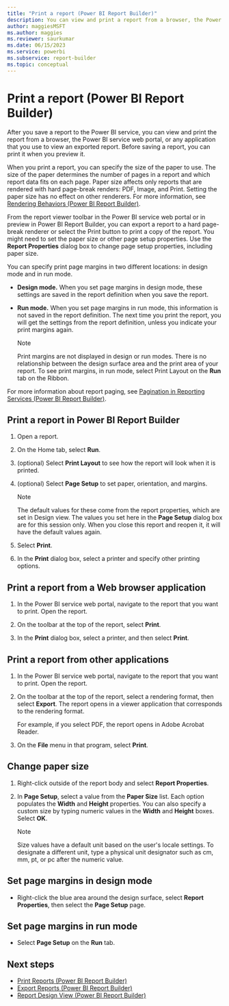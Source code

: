 ```yaml
---
title: "Print a report (Power BI Report Builder)"
description: You can view and print a report from a browser, the Power BI service web portal, or any application that you use to view an exported report.
author: maggiesMSFT
ms.author: maggies
ms.reviewer: saurkumar
ms.date: 06/15/2023
ms.service: powerbi
ms.subservice: report-builder
ms.topic: conceptual
---
```

# Print a report (Power BI Report Builder)

  After you save a report to the Power BI service, you can view and print the report from a browser, the Power BI service web portal, or any application that you use to view an exported report. Before saving a report, you can print it when you preview it.

When you print a report, you can specify the size of the paper to use. The size of the paper determines the number of pages in a report and which report data fits on each page. Paper size affects only reports that are rendered with hard page-break renders: PDF, Image, and Print. Setting the paper size has no effect on other renderers. For more information, see [Rendering Behaviors (Power BI Report Builder)](/sql/reporting-services/report-design/rendering-behaviors-report-builder-and-ssrs).

From the report viewer toolbar in the Power BI service web portal or in preview in Power BI Report Builder, you can export a report to a hard page-break renderer or select the Print button to print a copy of the report. You might need to set the paper size or other page setup properties. Use the **Report Properties** dialog box to change page setup properties, including paper size.

You can specify print page margins in two different locations: in design mode and in run mode.

- **Design mode.** When you set page margins in design mode, these settings are saved in the report definition when you save the report.

- **Run mode.** When you set page margins in run mode, this information is not saved in the report definition. The next time you print the report, you will get the settings from the report definition, unless you indicate your print margins again.

    > [!NOTE]  
    >  Print margins are not displayed in design or run modes. There is no relationship between the design surface area and the print area of your report. To see print margins, in run mode, select Print Layout on the **Run** tab on the Ribbon.

For more information about report paging, see [Pagination in Reporting Services (Power BI Report Builder)](/sql/reporting-services/report-design/pagination-in-reporting-services-report-builder-and-ssrs).

## Print a report in Power BI Report Builder

1. Open a report.

1. On the Home tab, select **Run**.

1. (optional) Select **Print Layout** to see how the report will look when it is printed.

1. (optional) Select **Page Setup** to set paper, orientation, and margins.

    > [!NOTE]  
    >  The default values for these come from the report properties, which are set in Design view. The values you set here in the **Page Setup** dialog box are for this session only. When you close this report and reopen it, it will have the default values again.

1. Select **Print**.

1. In the **Print** dialog box, select a printer and specify other printing options.

## Print a report from a Web browser application

1. In the Power BI service web portal, navigate to the report that you want to print. Open the report.

1. On the toolbar at the top of the report, select **Print**.

1. In the **Print** dialog box, select a printer, and then select **Print**.

## Print a report from other applications

1. In the Power BI service web portal, navigate to the report that you want to print. Open the report.

1. On the toolbar at the top of the report, select a rendering format, then select **Export**. The report opens in a viewer application that corresponds to the rendering format.

     For example, if you select PDF, the report opens in Adobe Acrobat Reader.

1. On the **File** menu in that program, select **Print**.

## Change paper size

1. Right-click outside of the report body and select **Report Properties**.

1. In **Page Setup**, select a value from the **Paper Size** list. Each option populates the **Width** and **Height** properties. You can also specify a custom size by typing numeric values in the **Width** and **Height** boxes. Select **OK**.

    > [!NOTE]  
    >  Size values have a default unit based on the user's locale settings. To designate a different unit, type a physical unit designator such as cm, mm, pt, or pc after the numeric value.

## Set page margins in design mode

- Right-click the blue area around the design surface, select **Report Properties**, then select the **Page Setup** page.

## Set page margins in run mode

- Select **Page Setup** on the **Run** tab.

## Next steps

- [Print Reports (Power BI Report Builder)](/sql/reporting-services/report-builder/print-reports-report-builder-and-ssrs)
- [Export Reports (Power BI Report Builder)](export-reports-report-builder.md)
- [Report Design View (Power BI Report Builder)](/sql/reporting-services/report-builder/report-design-view-report-builder)
